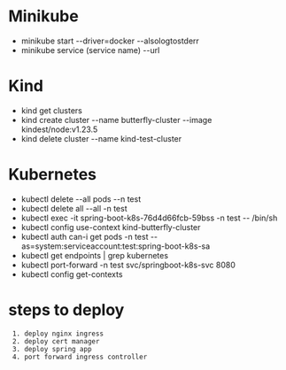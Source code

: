 # Minikube 
- minikube start --driver=docker --alsologtostderr
- minikube service (service name) --url

# Kind
- kind get clusters
- kind create cluster --name butterfly-cluster --image kindest/node:v1.23.5
- kind delete cluster --name kind-test-cluster

# Kubernetes
- kubectl delete --all pods --n test
- kubectl delete all --all -n test
- kubectl exec -it spring-boot-k8s-76d4d66fcb-59bss -n test  -- /bin/sh
- kubectl config  use-context kind-butterfly-cluster
- kubectl auth can-i get pods -n test --as=system:serviceaccount:test:spring-boot-k8s-sa
- kubectl get endpoints | grep kubernetes
- kubectl port-forward -n test svc/springboot-k8s-svc 8080
- kubectl config get-contexts

# steps to deploy
```
 1. deploy nginx ingress
 2. deploy cert manager
 3. deploy spring app 
 4. port forward ingress controller
```
